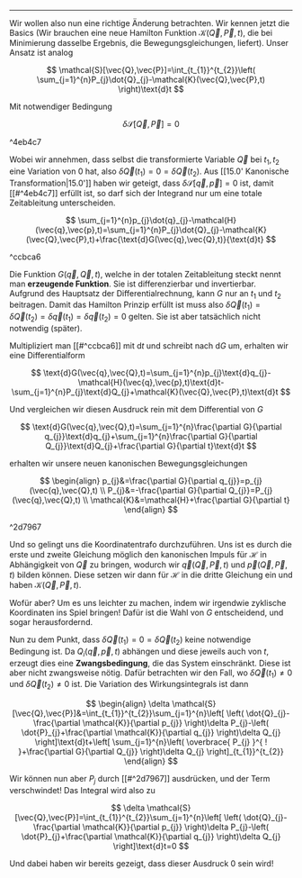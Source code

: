 ***

Wir wollen also nun eine richtige Änderung betrachten. Wir kennen jetzt die Basics (Wir brauchen eine neue Hamilton Funktion $\mathcal{K}(\vec{Q},\vec{P},t)$, die bei Minimierung dasselbe Ergebnis, die Bewegungsgleichungen, liefert).  Unser Ansatz ist analog

$$
\mathcal{S}[\vec{Q},\vec{P}]=\int_{t_{1}}^{t_{2}}\left( \sum_{j=1}^{n}P_{j}\dot{Q}_{j}-\mathcal{K}(\vec{Q},\vec{P},t) \right)\text{d}t
$$

Mit notwendiger Bedingung

$$
\delta \mathcal{S}[\vec{Q},\vec{P}]=0
$$

^4eb4c7

Wobei wir annehmen, dass selbst die transformierte Variable $\vec{Q}$ bei $t_{1},t_{2}$ eine Variation von $0$ hat, also $\delta \vec{Q}(t_{1})=0=\delta \vec{Q}(t_{2})$. Aus [[15.0' Kanonische Transformation|15.0']] haben wir geteigt, dass $\delta \mathcal{S}[\vec{q},\vec{p}]=0$ ist, damit [[#^4eb4c7]]  erfüllt ist, so darf sich der Integrand nur um eine totale Zeitableitung unterscheiden.

$$
\sum_{j=1}^{n}p_{j}\dot{q}_{j}-\mathcal{H}(\vec{q},\vec{p},t)=\sum_{j=1}^{n}P_{j}\dot{Q}_{j}-\mathcal{K}(\vec{Q},\vec{P},t)+\frac{\text{d}G(\vec{q},\vec{Q},t)}{\text{d}t} 
$$

^ccbca6

Die Funktion $G(\vec{q},\vec{Q},t)$, welche in der totalen Zeitableitung steckt nennt man **erzeugende Funktion**. Sie ist differenzierbar und invertierbar. Aufgrund des Hauptsatz der Differentialrechnung, kann $G$ nur an $t_{1}$ und $t_{2}$ beitragen. Damit das Hamilton Prinzip erfüllt ist muss also $\delta \vec{Q}(t_{1})=\delta \vec{Q}(t_{2})=\delta \vec{q}(t_{1})=\delta \vec{q}(t_{2})=0$ gelten. Sie ist aber tatsächlich nicht notwendig (später).

Multipliziert man [[#^ccbca6]] mit $\text{d}t$ und schreibt nach $\text{d}G$ um, erhalten wir eine Differentialform

$$
\text{d}G(\vec{q},\vec{Q},t)=\sum_{j=1}^{n}p_{j}\text{d}q_{j}-\mathcal{H}(\vec{q},\vec{p},t)\text{d}t-\sum_{j=1}^{n}P_{j}\text{d}Q_{j}+\mathcal{K}(\vec{Q},\vec{P},t)\text{d}t
$$

Und vergleichen wir diesen Ausdruck rein mit dem Differential von $G$

$$
\text{d}G(\vec{q},\vec{Q},t)=\sum_{j=1}^{n}\frac{\partial G}{\partial q_{j}}\text{d}q_{j}+\sum_{j=1}^{n}\frac{\partial G}{\partial Q_{j}}\text{d}Q_{j}+\frac{\partial G}{\partial t}\text{d}t   
$$

erhalten wir unsere neuen kanonischen Bewegungsgleichungen

$$
\begin{align}
p_{j}&=\frac{\partial G}{\partial q_{j}}=p_{j}(\vec{q},\vec{Q},t) \\
P_{j}&=-\frac{\partial G}{\partial Q_{j}}=P_{j}(\vec{q},\vec{Q},t) \\
\mathcal{K}&=\mathcal{H}+\frac{\partial G}{\partial t} 
\end{align}
$$

^2d7967

Und so gelingt uns die Koordinatentrafo durchzuführen. Uns ist es durch die erste und zweite Gleichung möglich den kanonischen Impuls für $\mathcal{H}$ in Abhängigkeit von $\vec{Q}$ zu bringen, wodurch wir $\vec{q}(\vec{Q},\vec{P},t)$ und $\vec{p}(\vec{Q},\vec{P},t)$ bilden können. Diese setzen wir dann für $\mathcal{H}$ in die dritte Gleichung ein und haben $\mathcal{K}(\vec{Q},\vec{P},t)$.

Wofür aber? Um es uns leichter zu machen, indem wir irgendwie zyklische Koordinaten ins Spiel bringen! Dafür ist die Wahl von $G$ entscheidend, und sogar herausfordernd.

Nun zu dem Punkt, dass $\delta \vec{Q}(t_{1})=0=\delta \vec{Q}(t_{2})$ keine notwendige Bedingung ist. Da $Q_{i}(\vec{q},\vec{p},t)$ abhängen und diese jeweils auch von $t$, erzeugt dies eine **Zwangsbedingung**, die das System einschränkt. Diese ist aber nicht zwangsweise nötig. Dafür betrachten wir den Fall, wo $\delta \vec{Q}(t_{1})\neq 0$ und $\delta \vec{Q}(t_{2})\neq 0$ ist. Die Variation des Wirkungsintegrals ist dann

$$
\begin{align}
\delta \mathcal{S}[\vec{Q},\vec{P}]&=\int_{t_{1}}^{t_{2}}\sum_{j=1}^{n}\left[ \left( \dot{Q}_{j}-\frac{\partial \mathcal{K}}{\partial p_{j}}  \right)\delta P_{j}-\left( \dot{P}_{j}+\frac{\partial \mathcal{K}}{\partial q_{j}}  \right)\delta Q_{j} \right]\text{d}t+\left[ \sum_{j=1}^{n}\left( \overbrace{ P_{j} }^{ ! }+\frac{\partial G}{\partial Q_{j}}  \right)\delta Q_{j} \right]_{t_{1}}^{t_{2}}
\end{align}
$$

Wir können nun aber $P_{j}$ durch [[#^2d7967]] ausdrücken, und der Term verschwindet! Das Integral wird also zu

$$
\delta \mathcal{S}[\vec{Q},\vec{P}]=\int_{t_{1}}^{t_{2}}\sum_{j=1}^{n}\left[ \left( \dot{Q}_{j}-\frac{\partial \mathcal{K}}{\partial p_{j}}  \right)\delta P_{j}-\left( \dot{P}_{j}+\frac{\partial \mathcal{K}}{\partial q_{j}}  \right)\delta Q_{j} \right]\text{d}t=0
$$

Und dabei haben wir bereits gezeigt, dass dieser Ausdruck $0$ sein wird!
